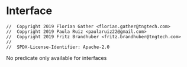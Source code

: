 # Interface

```
//  Copyright 2019 Florian Gather <florian.gather@tngtech.com>
// 	Copyright 2019 Paula Ruiz <paularuiz22@gmail.com>
// 	Copyright 2019 Fritz Brandhuber <fritz.brandhuber@tngtech.com>
// 
// 	SPDX-License-Identifier: Apache-2.0
```

No predicate only available for interfaces